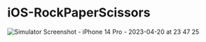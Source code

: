 # iOS-RockPaperScissors

![Simulator Screenshot - iPhone 14 Pro - 2023-04-20 at 23 47 25](https://user-images.githubusercontent.com/30828060/233453253-a1d24b4f-fbe0-4b38-ada9-95cc61eedace.png)

